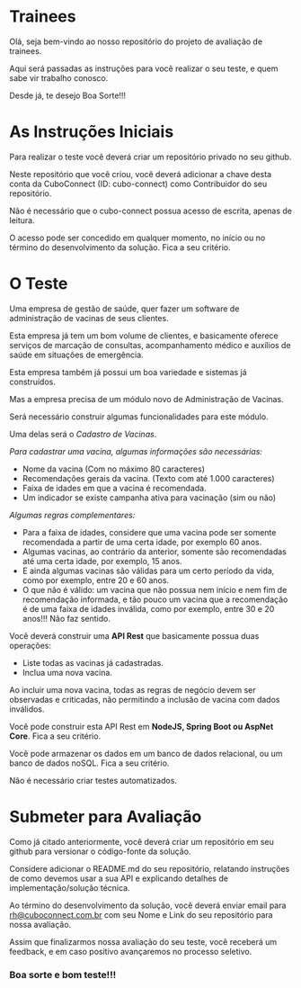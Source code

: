 # Trainees

Olá, seja bem-vindo ao nosso repositório do projeto de avaliação de trainees.

Aqui será passadas as instruções para você realizar o seu teste, e quem sabe vir trabalho conosco.

Desde já, te desejo Boa Sorte!!!

# As Instruções Iniciais

Para realizar o teste você deverá criar um repositório privado no seu github.

Neste repositório que você criou, você deverá adicionar a chave desta conta da CuboConnect (ID: cubo-connect) como Contribuidor do seu repositório.

Não é necessário que o cubo-connect possua acesso de escrita, apenas de leitura.

O acesso pode ser concedido em qualquer momento, no início ou no término do desenvolvimento da solução. Fica a seu critério.

# O Teste

Uma empresa de gestão de saúde, quer fazer um software de administração de vacinas de seus clientes.

Esta empresa já tem um bom volume de clientes, e basicamente oferece serviços de marcação de consultas, acompanhamento médico e auxílios de saúde em situações de emergência.

Esta empresa também já possui um boa variedade e sistemas já construídos.

Mas a empresa precisa de um módulo novo de Administração de Vacinas.

Será necessário construir algumas funcionalidades para este módulo.

Uma delas será o _Cadastro de Vacinas_.

_Para cadastrar uma vacina, algumas informações são necessárias:_
- Nome da vacina (Com no máximo 80 caracteres)
- Recomendações gerais da vacina. (Texto com até 1.000 caracteres)
- Faixa de idades em que a vacina é recomendada.
- Um indicador se existe campanha ativa para vacinação (sim ou não)

_Algumas regras complementares:_
- Para a faixa de idades, considere que uma vacina pode ser somente recomendada a partir de uma certa idade, por exemplo 60 anos.
- Algumas vacinas, ao contrário da anterior, somente são recomendadas até uma certa idade, por exemplo, 15 anos.
- E ainda algumas vacinas são válidas para um certo período da vida, como por exemplo, entre 20 e 60 anos.
- O que não é válido: um vacina que não possua nem início e nem fim de recomendação informada, e tão pouco um vacina que a recomendação é de uma faixa de idades inválida, como por exemplo, entre 30 e 20 anos!!! Não faz sentido.

Você deverá construir uma __API Rest__ que basicamente possua duas operações:
- Liste todas as vacinas já cadastradas.
- Inclua uma nova vacina.

Ao incluir uma nova vacina, todas as regras de negócio devem ser observadas e criticadas, não permitindo a inclusão de vacina com dados inválidos.

Você pode construir esta API Rest em __NodeJS, Spring Boot ou AspNet Core__. Fica a seu critério.

Você pode armazenar os dados em um banco de dados relacional, ou um banco de dados noSQL. Fica a seu critério.

Não é necessário criar testes automatizados.

# Submeter para Avaliação

Como já citado anteriormente, você deverá criar um repositório em seu github para versionar o código-fonte da solução.

Considere adicionar o README.md do seu repositório, relatando instruções de como devemos usar a sua API e explicando detalhes de implementação/solução técnica.

Ao término do desenvolvimento da solução, você deverá enviar email para rh@cuboconnect.com.br com seu Nome e Link do seu repositório para nossa avaliação.

Assim que finalizarmos nossa avaliação do seu teste, você receberá um feedback, e em caso positivo avançaremos no processo seletivo.

### Boa sorte e bom teste!!!

